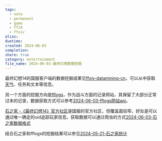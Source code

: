 ```yaml
---  
tags:  
  - note  
  - permanent  
  - game  
  - ff14  
  - ffxiv  
alias:   
duetime:   
created: 2024-06-03  
completion:   
share: true  
category: entertainment  
file_name: 2024-06-03-最终幻想数据挖掘  
---  
```

  
最终幻想14的国服客户端的数据挖掘成果见[ffxiv-datamining-cn](https://github.com/thewakingsands/ffxiv-datamining-cn/tree/dc45aacd68d2a2f7168078d020b40df13886279a)，可以从中获取[天气](./2024-06-03-%E6%9C%80%E7%BB%88%E5%B9%BB%E6%83%B314%E5%A4%A9%E6%B0%94%E6%95%B0%E6%8D%AE.md)、任务和文本等信息。  
  
另一个方面的挖掘方向是[fflogs](https://cn.fflogs.com)，作为战斗方面的记录网站，其保留了大部分正常过本的记录，数据获取方式可以参考[2024-06-03-fflogs网站api](./2024-06-03-fflogs%E7%BD%91%E7%AB%99api.md)。  
  
[石之家 -《最终幻想14》官方社区](https://ff14risingstones.web.sdo.com/pc/index.html#/post)是国服的官方社区，但覆盖面较窄，好处是可以通过唯一确定的uid追踪玩家信息。获取数据可以通过爬虫的方式[2024-06-03-石之家数据格式](./2024-06-03-%E7%9F%B3%E4%B9%8B%E5%AE%B6%E6%95%B0%E6%8D%AE%E6%A0%BC%E5%BC%8F.md)  
  
结合石之家和fflogs的挖掘结果可以参见[2024-05-21-石之家统计](./2024-05-21-%E7%9F%B3%E4%B9%8B%E5%AE%B6%E7%BB%9F%E8%AE%A1.md)